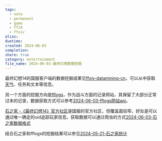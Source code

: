 ```yaml
---  
tags:  
  - note  
  - permanent  
  - game  
  - ff14  
  - ffxiv  
alias:   
duetime:   
created: 2024-06-03  
completion:   
share: true  
category: entertainment  
file_name: 2024-06-03-最终幻想数据挖掘  
---  
```

  
最终幻想14的国服客户端的数据挖掘成果见[ffxiv-datamining-cn](https://github.com/thewakingsands/ffxiv-datamining-cn/tree/dc45aacd68d2a2f7168078d020b40df13886279a)，可以从中获取[天气](./2024-06-03-%E6%9C%80%E7%BB%88%E5%B9%BB%E6%83%B314%E5%A4%A9%E6%B0%94%E6%95%B0%E6%8D%AE.md)、任务和文本等信息。  
  
另一个方面的挖掘方向是[fflogs](https://cn.fflogs.com)，作为战斗方面的记录网站，其保留了大部分正常过本的记录，数据获取方式可以参考[2024-06-03-fflogs网站api](./2024-06-03-fflogs%E7%BD%91%E7%AB%99api.md)。  
  
[石之家 -《最终幻想14》官方社区](https://ff14risingstones.web.sdo.com/pc/index.html#/post)是国服的官方社区，但覆盖面较窄，好处是可以通过唯一确定的uid追踪玩家信息。获取数据可以通过爬虫的方式[2024-06-03-石之家数据格式](./2024-06-03-%E7%9F%B3%E4%B9%8B%E5%AE%B6%E6%95%B0%E6%8D%AE%E6%A0%BC%E5%BC%8F.md)  
  
结合石之家和fflogs的挖掘结果可以参见[2024-05-21-石之家统计](./2024-05-21-%E7%9F%B3%E4%B9%8B%E5%AE%B6%E7%BB%9F%E8%AE%A1.md)